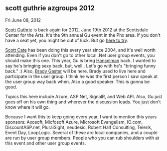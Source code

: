 
scott guthrie azgroups 2012
---------------------------

Fri June 08, 2012

[Scott Guthrie](https://twitter.com/#!/scottgu) is back again for 2012.
June 19th 2012 at the Scottsdale Center for the Arts. It's the 9th
annual Gu event in the Phx area. If you don't have a seat yet, you might
be out of luck. But go [here to
try](http://azgroups.eventday.com/register?ticketType=ea0d277c-f9f0-4215-b7a3-2bf4ec480bf6).

[Scott Cate](https://twitter.com/#!/scottcate) has been doing this every
year since 2004, and it's well worth attending. Even if you don't go to
other local .Net user group events, you should make this one. This year,
Gu is bring [Hanselman](https://twitter.com/#!/shanselman) back. I
wanted to say he's bringing sexy back, but, well.. Let's go with he's
"bringing funny back." :) Also, [Brady
Gaster](https://twitter.com/#!/bradygaster) will be here. Brady used to
live here and participate in the user group. I think he was the first
person I saw speak at the user group way back when. Also a good speaker.
This is gonna be good.

Topics this here include Azure, ASP.Net, SignalR, and Web API. Also, Gu
just goes off on his own thing and wherever the discussion leads. You
just don't know where it will go.

Because I want this to keep going every year, I want to mention this
years sponsors: Axosoft, Micfosoft Azure, Microsoft Evangelism, IO.com,
DiscountASP.net, PluralSight, neudesic, Robert Half Consulting, Telerik,
Event Day, LoopLogic. Several of these are local companies, and a couple
are run by user group members. People who you can rub shoulders with at
this event and other user group events.
